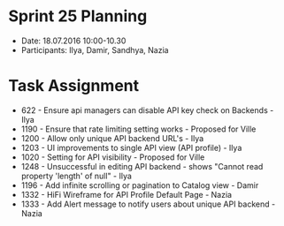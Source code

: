 # Sprint 25 Planning
  *  Date: 18.07.2016 10:00-10.30
  *  Participants: Ilya, Damir, Sandhya, Nazia

# Task Assignment
  * 622 - Ensure api managers can disable API key check on Backends - Ilya
  * 1190 - Ensure that rate limiting setting works - Proposed for Ville
  * 1200 - Allow only unique API backend URL's - Ilya
  * 1203 - UI improvements to single API view (API profile) - Ilya
  * 1020 - Setting for API visibility - Proposed for Ville
  * 1248 - Unsuccessful in editing API backend - shows "Cannot read property 'length' of null" - Ilya
  * 1196 - Add infinite scrolling or pagination to Catalog view - Damir
  * 1332 - HiFi Wireframe for API Profile Default Page - Nazia
  * 1333 - Add Alert message to notify users about unique API backend - Nazia
